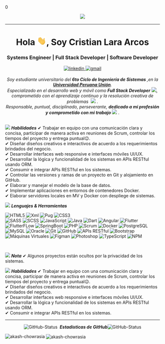 0<p align="center">
  <img src="https://github.com/thompsonemerson/thompsonemerson/raw/master/cover-thompson.png" height="200"/>
</p>
<hr>
<h1 align="center"> Hola <img src="https://raw.githubusercontent.com/ABSphreak/ABSphreak/master/gifs/Hi.gif" width="30px">, Soy Cristian Lara Arcos </h1>
<h3 align="center">Systems Engineer | Full Stack Developer | Software Developer</h3>
<p align="center">
<a href="https://linkedin.com/in/abdoachhoubi" target="_blank">
  <img src=https://img.shields.io/badge/linkedin-%2300acee.svg?color=405DE6&style=for-the-badge&logo=linkedin&logoColor=white alt=linkedin style="margin-bottom: 5px;" />
</a>
<a href="https://mail.google.com/mail/u/3/#inbox" target="_blank">
  <img src=https://img.shields.io/badge/gmail-%2300acee.svg?color=D14836&style=for-the-badge&logo=gmail&logoColor=white alt=gmail style="margin-bottom: 5px;" />
</a>
</p>
</p>


<p align="center">
  <em>
    Soy estudiante universitario del <b>6to Ciclo de Ingeniería de Sistemas </b>,en la <a href="https://upeu.edu.pe"> <b>Universidad Peruana Unión</b></a>. <br>
    Especializado en el desarrollo web y móvil como <b>Full Stack Developer</b> <img src="https://github.com/TheDudeThatCode/TheDudeThatCode/blob/master/Assets/Developer.gif" width="30px">, comprometido con el aprendizaje continuo y la resolución creativa de problemas &nbsp;<img src="https://github.com/TheDudeThatCode/TheDudeThatCode/blob/master/Assets/Designer.gif" width="36px">&nbsp.<br>Responsable, puntual, disciplinado, perseverante, <b>dedicado a mi profesión y comprometido con mi trabajo</b>
     <img src="https://github.com/TheDudeThatCode/TheDudeThatCode/blob/master/Assets/Medal.gif" width="20px">&nbsp.
  </em> 
  <br>
  <br>

 
<img src="https://media.giphy.com/media/ObNTw8Uzwy6KQ/giphy.gif" width="30px">&nbsp;***Habilidades***
✔ Trabajar en equipo con una comunicación clara y concisa, participar de manera activa en reuniones de Scrum, controlar los tiempos del proyecto y entrega puntual😉. <br>
✔ Diseñar diseños creativos e interactivos de acuerdo a los requerimientos brindados del negocio. <br>
✔ Desarrollar interfaces web responsive e interfaces móviles UI/UX. <br>
✔ Desarrollar la lógica y funcionalidad de los sistemas en APIs RESTful usando ORM. <br>
✔ Consumir e integrar APIs RESTful en los sistemas. <br>
✔ Controlar las versiones y ramas de un proyecto en Git y alojamiento en GitHub. <br>
✔ Elaborar y manejar el modelo de la base de datos. <br>
✔ Implementar aplicaciones en entornos de contenedores Docker. <br>
✔ Elaborar servidores locales en MV y Docker con despliege de sistemas. <br>


<img src="https://media.giphy.com/media/ObNTw8Uzwy6KQ/giphy.gif" width="30px">&nbsp;***Lenguajes & Herramientas***
<p align="left">

  ![HTML5](https://img.shields.io/badge/html5-%23E34F26.svg?style=for-the-badge&logo=html5&logoColor=white) 
  ![Xml](https://img.shields.io/badge/xml-%23E34F26.svg?style=for-the-badge&logo=xml5&logoColor=white) 
  ![Pug](https://img.shields.io/badge/pug-%23E34F26.svg?style=for-the-badge&logo=pug5&logoColor=white) 
  ![CSS3](https://img.shields.io/badge/css3-%231572B6.svg?style=for-the-badge&logo=css3&logoColor=white)  
  ![SASS](https://img.shields.io/badge/SASS-hotpink.svg?style=for-the-badge&logo=SASS&logoColor=white) 
  ![SCSS](https://img.shields.io/badge/SCSS-hotpink.svg?style=for-the-badge&logo=SCSS&logoColor=white) 
  ![JavaScript](https://img.shields.io/badge/javascript-%23323330.svg?style=for-the-badge&logo=javascript&logoColor=%23F7DF1E) 
  ![Java](https://img.shields.io/badge/java-%23323330.svg?style=for-the-badge&logo=java&logoColor=%23F7DF1E) 
  ![Dart](https://img.shields.io/badge/dart-%2320232a.svg?style=for-the-badge&logo=dart&logoColor=%2361DAFB)
  ![Angular](https://img.shields.io/badge/Angular-%23CB3837.svg?style=for-the-badge&logo=angular&logoColor=white)
  ![Flutter](https://img.shields.io/badge/flutter-%23563D7C.svg?style=for-the-badge&logo=flutter&logoColor=white)
  ![FlutterFLow](https://img.shields.io/badge/flutterflow-%23563D7C.svg?style=for-the-badge&logo=flutterflow&logoColor=white)
  ![SpringBoot](https://img.shields.io/badge/SpringBoot-%234ea94b.svg?style=for-the-badge&logo=springboot&logoColor=white)
  ![PHP](https://img.shields.io/badge/PHP-%23CB3837.svg?style=for-the-badge&logo=php&logoColor=white)
  ![Scrum](https://img.shields.io/badge/scrum-%2320232a.svg?style=for-the-badge&logo=scrum&logoColor=%2361DAFB) 
  ![Docker](https://img.shields.io/badge/Docker-%2300C4CC.svg?style=for-the-badge&logo=Docker&logoColor=white) 
  ![PostgreSQL](https://img.shields.io/badge/postgresql-%23323330.svg?style=for-the-badge&logo=postgresql&logoColor=%23F7DF1E) 
  ![MySQL](https://img.shields.io/badge/mysql-%23323330.svg?style=for-the-badge&logo=mysql&logoColor=%23F7DF1E) 
  ![Oracle](https://img.shields.io/badge/oracle-%23323330.svg?style=for-the-badge&logo=oracle&logoColor=%23F7DF1E) 
  ![Git](https://img.shields.io/badge/git-%2320232a.svg?style=for-the-badge&logo=git&logoColor=%2361DAFB) 
  ![GitHub](https://img.shields.io/badge/github-%2320232a.svg?style=for-the-badge&logo=github&logoColor=%2361DAFB) 
  ![APIs RESTful](https://img.shields.io/badge/APIsRESTful-%234ea94b.svg?style=for-the-badge&logo=apisrestful&logoColor=white)
  ![Bootstrap](https://img.shields.io/badge/bootstrap-%23563D7C.svg?style=for-the-badge&logo=bootstrap&logoColor=white) 
  ![Máquinas Virtuales](https://img.shields.io/badge/maquinasvirtuales-%2338B2AC.svg?style=for-the-badge&logo=maquinasvirtuales&logoColor=white) 
  ![Figman](https://img.shields.io/badge/figman-%2320232a.svg?style=for-the-badge&logo=figman&logoColor=%2361DAFB) 
  ![Photoshop](https://img.shields.io/badge/photoshop-%2320232a.svg?style=for-the-badge&logo=photoshop&logoColor=%2361DAFB) 
  ![TypeScript](https://img.shields.io/badge/typescript-%231572B6.svg?style=for-the-badge&logo=typescript&logoColor=white) ![NPM](https://img.shields.io/badge/NPM-%23CB3837.svg?style=for-the-badge&logo=npm&logoColor=white)

  
<br>


<img src="https://media.giphy.com/media/ObNTw8Uzwy6KQ/giphy.gif" width="30px">&nbsp;***Nota***
✔ Algunos proyectos están ocultos por la privacidad de los sistemas.

<img src="https://media.giphy.com/media/ObNTw8Uzwy6KQ/giphy.gif" width="30px">&nbsp;***Habilidades***
✔ Trabajar en equipo con una comunicación clara y concisa, participar de manera activa en reuniones de Scrum, controlar los tiempos del proyecto y entrega puntual😉. <br>
✔ Diseñar diseños creativos e interactivos de acuerdo a los requerimientos brindados del negocio. <br>
✔ Desarrollar interfaces web responsive e interfaces móviles UI/UX. <br>
✔ Desarrollar la lógica y funcionalidad de los sistemas en APIs RESTful usando ORM. <br>
✔ Consumir e integrar APIs RESTful en los sistemas. <br>


<hr>
<p align="center">
 <img src="https://media.giphy.com/media/8UHRm5oY4k4FDxq5QG/giphy.gif" width="30px" alt="GitHub-Status"/>&nbsp;<i><b>
Estadísticas de GitHub</b></i><img src="https://media.giphy.com/media/8UHRm5oY4k4FDxq5QG/giphy.gif" width="30px" alt="GitHub-Status"/></p>
<p><img align="left" src="https://github-readme-stats.vercel.app/api/top-langs?username=CrisLara-Dev&show_icons=true&locale=es&layout=compact&theme=tokyonight" alt="akash-chowrasia" /></p>
<p>&nbsp;<img align="center" src="https://github-readme-stats.vercel.app/api?username=CrisLara-Dev&show_icons=true&locale=es&theme=tokyonight" alt="akash-chowrasia" width="410" /></p>

